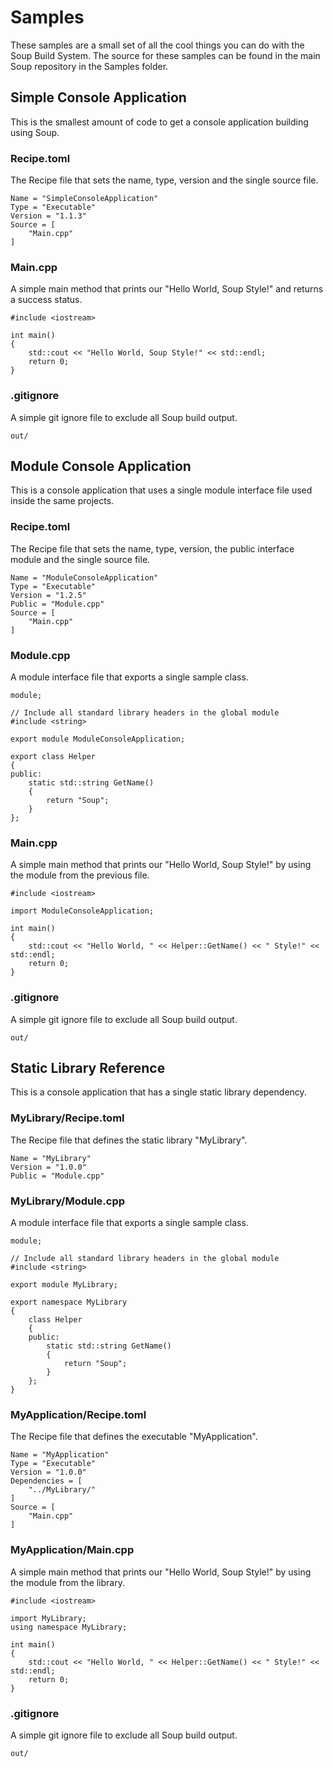 # Samples
These samples are a small set of all the cool things you can do with the Soup Build System. The source for these samples can be found in the main Soup repository in the Samples folder.

## Simple Console Application

This is the smallest amount of code to get a console application building using Soup.

### Recipe.toml
The Recipe file that sets the name, type, version and the single source file.
```
Name = "SimpleConsoleApplication"
Type = "Executable"
Version = "1.1.3"
Source = [
    "Main.cpp"
]
```

### Main.cpp
A simple main method that prints our "Hello World, Soup Style!" and returns a success status.
```
#include <iostream>

int main()
{
    std::cout << "Hello World, Soup Style!" << std::endl;
    return 0;
}
```

### .gitignore
A simple git ignore file to exclude all Soup build output.
```
out/
```

## Module Console Application

This is a console application that uses a single module interface file used inside the same projects.

### Recipe.toml
The Recipe file that sets the name, type, version, the public interface module and the single source file.
```
Name = "ModuleConsoleApplication"
Type = "Executable"
Version = "1.2.5"
Public = "Module.cpp"
Source = [
    "Main.cpp"
]
```

### Module.cpp
A module interface file that exports a single sample class.
```
module;

// Include all standard library headers in the global module
#include <string>

export module ModuleConsoleApplication;

export class Helper
{
public:
    static std::string GetName()
    {
        return "Soup";
    }
};
```

### Main.cpp
A simple main method that prints our "Hello World, Soup Style!" by using the module from the previous file.
```
#include <iostream>

import ModuleConsoleApplication;

int main()
{
    std::cout << "Hello World, " << Helper::GetName() << " Style!" << std::endl;
    return 0;
}
```

### .gitignore
A simple git ignore file to exclude all Soup build output.
```
out/
```

##  Static Library Reference

This is a console application that has a single static library dependency.

### MyLibrary/Recipe.toml
The Recipe file that defines the static library "MyLibrary".
```
Name = "MyLibrary"
Version = "1.0.0"
Public = "Module.cpp"
```

### MyLibrary/Module.cpp
A module interface file that exports a single sample class.
```
module;

// Include all standard library headers in the global module
#include <string>

export module MyLibrary;

export namespace MyLibrary
{
    class Helper
    {
    public:
        static std::string GetName()
        {
            return "Soup";
        }
    };
}
```

### MyApplication/Recipe.toml
The Recipe file that defines the executable "MyApplication".
```
Name = "MyApplication"
Type = "Executable"
Version = "1.0.0"
Dependencies = [
    "../MyLibrary/"
]
Source = [
    "Main.cpp"
]
```

### MyApplication/Main.cpp
A simple main method that prints our "Hello World, Soup Style!" by using the module from the library.
```
#include <iostream>

import MyLibrary;
using namespace MyLibrary;

int main()
{
    std::cout << "Hello World, " << Helper::GetName() << " Style!" << std::endl;
    return 0;
}
```

### .gitignore
A simple git ignore file to exclude all Soup build output.
```
out/
```
